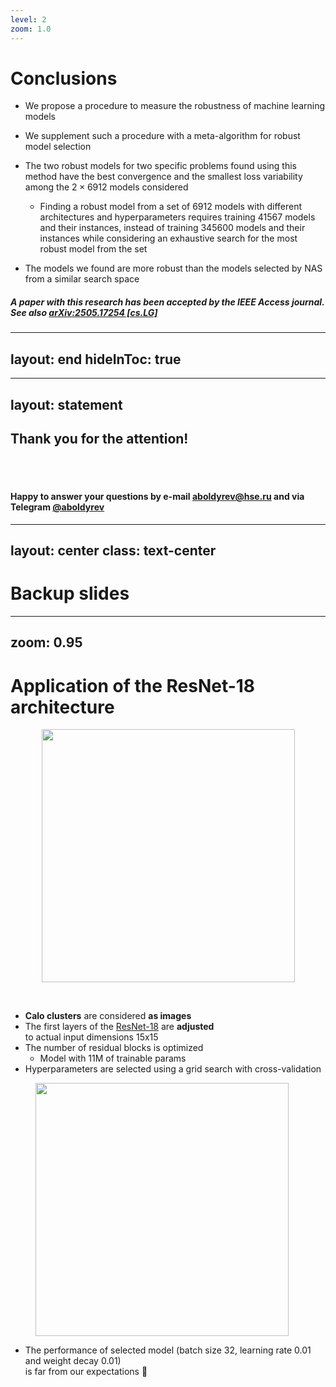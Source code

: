```yaml
---
level: 2
zoom: 1.0
---
```


# Conclusions

* We propose a procedure to measure the robustness of machine learning models

* We supplement such a procedure with a meta-algorithm for robust model selection

* The two robust models for two specific problems found using this method have the best convergence and the smallest loss variability among the $2\times6912$ models considered
    * Finding a robust model from a set of $6912$ models with different architectures and hyperparameters requires training $41567$ models and their instances, instead of training $345600$ models and their instances while considering an exhaustive search for the most robust model from the set
 * The models we found are more robust than the models selected by NAS from a similar search space

##### A paper with this research has been accepted by the IEEE Access journal. See also [arXiv:2505.17254 \[cs.LG\]](https://arxiv.org/abs/2505.17254)

---
layout: end
hideInToc: true
---

---
layout: statement
---

## Thank you for the attention!

<br>
<br>

#### Happy to answer your questions by e-mail <a href="mailto:aboldyrev@hse.ru">aboldyrev@hse.ru</a> and via Telegram <a href="https://t.me/aboldyrev">@aboldyrev</a>

<PoweredBySlidev mt-10 />

---
layout: center
class: text-center
---

# Backup slides

---
zoom: 0.95
---

# Application of the ResNet-18 architecture

<center>
<figure>
    <img src="/ResNet-18.png" style="width: 405px !important;">
</figure>
</center>
<br>

<div class="grid grid-cols-[4fr_3fr] gap-10">
  <div>

* **Calo clusters** are considered **as images**
* The first layers of the [ResNet-18](https://arxiv.org/abs/1512.03385) are **adjusted**<br> to actual input dimensions 15x15
* The number of residual blocks is optimized
	* Model with 11M of trainable params
* Hyperparameters are selected using a grid search with cross-validation
</div>
<div>
<figure>
    <img src="/ResNet-18_results.png" style="width: 405px !important;">
</figure>
</div>
</div>

* The performance of selected model (batch size 32, learning rate 0.01 and weight decay 0.01)<br> is far from our expectations 🥺
